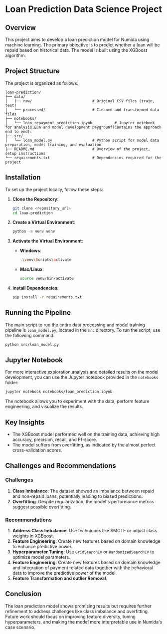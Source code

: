 # Loan Prediction Data Science Project

## Overview
This project aims to develop a loan prediction model for Numida using machine learning. The primary objective is to predict whether a loan will be repaid based on historical data. The model is built using the XGBoost algorithm.

## Project Structure
The project is organized as follows:

```
loan-prediction/
├── data/
│   ├── raw/                           # Original CSV files (train, test)
│   └── processed/                     # Cleaned and transformed data files
├── notebooks/
│   └── loan_repayment_prediction.ipynb          # Jupyter notebook for analysis,EDA and model development paygrounf(Contains the approach end to end).
├── src/
│   └── loan_model.py                  # Python script for model data preparation, model training, and evaluation
├── README.md                          # Overview of the project, setup instructions
└── requirements.txt                   # Dependencies required for the project
```

## Installation
To set up the project locally, follow these steps:

1. **Clone the Repository**:
   ```bash
   git clone <repository_url>
   cd loan-prediction
   ```

2. **Create a Virtual Environment**:
   ```bash
   python -m venv venv
   ```

3. **Activate the Virtual Environment**:
   - **Windows**:
     ```bash
     .\venv\Scripts\activate
     ```
   - **Mac/Linux**:
     ```bash
     source venv/bin/activate
     ```

4. **Install Dependencies**:
   ```bash
   pip install -r requirements.txt
   ```

## Running the Pipeline
The main script to run the entire data processing and model training pipeline is `loan_model.py`, located in the `src` directory. To run the script, use the following command:

```bash
python src/loan_model.py
```


## Jupyter Notebook
For more interactive exploration,analysis and detailed results on the model development, you can use the Jupyter notebook provided in the `notebooks` folder:

```bash
jupyter notebook notebooks/loan_prediction.ipynb
```

The notebook allows you to experiment with the data, perform feature engineering, and visualize the results.

## Key Insights
- The XGBoost model performed well on the training data, achieving high accuracy, precision, recall, and F1-score.
- The model suffers from overfitting, as indicated by the almost perfect cross-validation scores.

## Challenges and Recommendations
### Challenges
1. **Class Imbalance**: The dataset showed an imbalance between repaid and non-repaid loans, potentially leading to biased predictions.
2. **Overfitting**: Despite regularization, the model's performance metrics suggest possible overfitting.

### Recommendations
1. **Address Class Imbalance**: Use techniques like SMOTE or adjust class weights in XGBoost.
2. **Feature Engineering**: Create new features based on domain knowledge to enhance predictive power.
3. **Hyperparameter Tuning**: Use `GridSearchCV` or `RandomizedSearchCV` to optimize model parameters.
4. **Feature Engineering**: Create new features based on domain knowledge and integration of payment related data together with the behavioral data to improve the predictive power of the model.
5. **Feature Transformation and outlier Removal**.


## Conclusion
The loan prediction model shows promising results but requires further refinement to address challenges like class imbalance and overfitting. Future work should focus on improving feature diversity, tuning hyperparameters, and making the model more interpretable use in Numida's case scenario.


